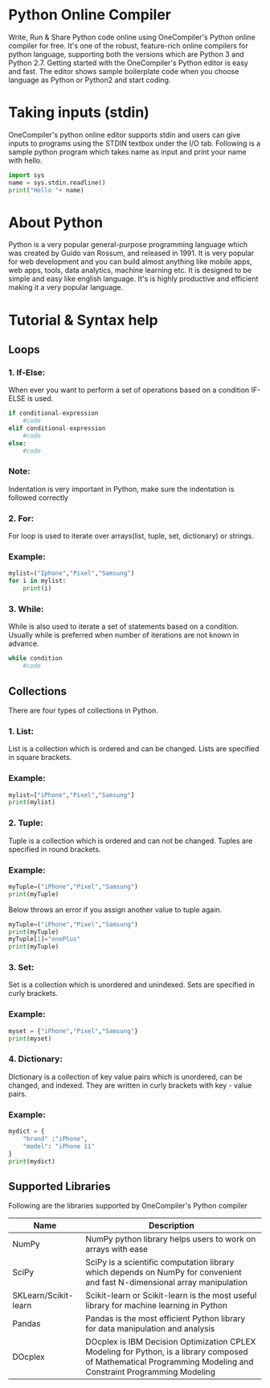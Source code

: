 # Python Online Compiler

Write, Run & Share Python code online using OneCompiler's Python online compiler for free. It's one of the robust, feature-rich online compilers for python language, supporting both the versions which are Python 3 and Python 2.7. Getting started with the OneCompiler's Python editor is easy and fast. The editor shows sample boilerplate code when you choose language as Python or Python2 and start coding. 

# Taking inputs (stdin)
OneCompiler's python online editor supports stdin and users can give inputs to programs using the STDIN textbox under the I/O tab. Following is a sample python program which takes name as input and print your name with hello.

```py
import sys
name = sys.stdin.readline()
print("Hello "+ name)
```

# About Python

Python is a very popular general-purpose programming language which was created by Guido van Rossum, and released in 1991. It is very popular for web development and you can build almost anything like mobile apps, web apps, tools, data analytics, machine learning etc. It is designed to be simple and easy like english language. It's is highly productive and efficient making it a very popular language. 

# Tutorial & Syntax help 

## Loops

### 1. If-Else:

When ever you want to perform a set of operations based on a condition IF-ELSE is used.

```py
if conditional-expression
    #code
elif conditional-expression
    #code
else:
    #code
```

### Note:
Indentation is very important in Python, make sure the indentation is followed correctly 

### 2. For:

For loop is used to iterate over arrays(list, tuple, set, dictionary) or strings.

### Example:
```py
mylist=("Iphone","Pixel","Samsung")
for i in mylist:
    print(i)
```

### 3. While:

While is also used to iterate a set of statements based on a condition. Usually while is preferred when number of iterations are not known in advance.

```py
while condition  
    #code 
```


## Collections

There are four types of collections in Python.

### 1. List:
List is a collection which is ordered and can be changed. Lists are specified in square brackets.

### Example:
```py
mylist=["iPhone","Pixel","Samsung"]
print(mylist)
```

### 2. Tuple:
Tuple is a collection which is ordered and can not be changed. Tuples are specified in round brackets.

### Example:
```py
myTuple=("iPhone","Pixel","Samsung")
print(myTuple)
```
Below throws an error if you assign another value to tuple again.
```py
myTuple=("iPhone","Pixel","Samsung")
print(myTuple)
myTuple[1]="onePlus"
print(myTuple)
```

### 3. Set:
Set is a collection which is unordered and unindexed. Sets are specified in curly brackets.

### Example:
```py
myset = {"iPhone","Pixel","Samsung"}
print(myset)
```

### 4. Dictionary:

Dictionary is a collection of key value pairs which is unordered, can be changed, and indexed. They are written in curly brackets with key - value pairs. 

### Example:
```py
mydict = {
    "brand" :"iPhone",
    "model": "iPhone 11"
}
print(mydict)
```

## Supported Libraries 
Following are the libraries supported by OneCompiler's Python compiler

| Name | Description |
|--------|--------|
|NumPy|NumPy python library helps users to work on arrays with ease|
|SciPy|SciPy is a scientific computation library which depends on NumPy for convenient and fast N-dimensional array manipulation|
|SKLearn/Scikit-learn|Scikit-learn or Scikit-learn is the most useful library for machine learning in Python|
|Pandas|Pandas is the most efficient Python library for data manipulation and analysis|
|DOcplex|DOcplex is IBM Decision Optimization CPLEX Modeling for Python, is a library composed of Mathematical Programming Modeling and Constraint Programming Modeling|
